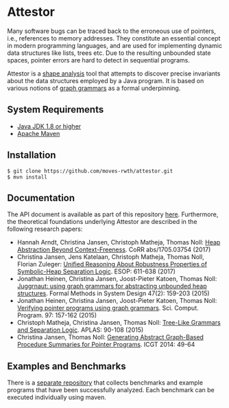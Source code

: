 # Attestor

Many software bugs can be traced back to the erroneous use of pointers,
i.e., references to memory addresses. They constitute an essential
concept in modern programming languages, and are used for implementing
dynamic data structures like lists, trees etc. Due to the resulting
unbounded state spaces, pointer errors are hard to detect in sequential
programs.

Attestor is a [shape analysis][11] tool that attempts to discover precise
invariants about the data structures employed by a Java program.
It is based on various notions of [graph grammars][12] as a formal underpinning.

## System Requirements

- [Java JDK 1.8 or higher][3]
- [Apache Maven][4]

## Installation

    $ git clone https://github.com/moves-rwth/attestor.git
    $ mvn install

## Documentation

The API document is available as part of this repository [here][1].
Furthermore, the theoretical foundations underlying Attestor are described in the following research papers:

- Hannah Arndt, Christina Jansen, Christoph Matheja, Thomas Noll: [Heap Abstraction Beyond Context-Freeness][5]. CoRR abs/1705.03754 (2017)
- Christina Jansen, Jens Katelaan, Christoph Matheja, Thomas Noll, Florian Zuleger: [Unified Reasoning About Robustness Properties of Symbolic-Heap Separation Logic][6]. ESOP: 611-638 (2017)
- Jonathan Heinen, Christina Jansen, Joost-Pieter Katoen, Thomas Noll: [Juggrnaut: using graph grammars for abstracting unbounded heap structures][7]. Formal Methods in System Design 47(2): 159-203 (2015)
- Jonathan Heinen, Christina Jansen, Joost-Pieter Katoen, Thomas Noll: [Verifying pointer programs using graph grammars][8]. Sci. Comput. Program. 97: 157-162 (2015)
- Christoph Matheja, Christina Jansen, Thomas Noll: [Tree-Like Grammars and Separation Logic][9]. APLAS: 90-108 (2015)
- Christina Jansen, Thomas Noll: [Generating Abstract Graph-Based Procedure Summaries for Pointer Programs][10]. ICGT 2014: 49-64



## Examples and Benchmarks

There is a [separate repository][2] that collects benchmarks and example programs that have been successfully analyzed.
Each benchmark can be executed individually using maven.

[1]: https://moves-rwth.github.io/attestor/doc/
[2]: https://github.com/moves-rwth/attestor-examples
[3]: http://www.oracle.com/technetwork/java/javase/downloads/jdk8-downloads-2133151.html
[4]: http://maven.apache.org/
[5]: https://arxiv.org/abs/1705.03754
[6]: https://link.springer.com/chapter/10.1007/978-3-662-54434-1_23
[7]: https://link.springer.com/article/10.1007/s10703-015-0236-1
[8]: http://www.sciencedirect.com/science/article/pii/S0167642313002967
[9]: https://link.springer.com/chapter/10.1007/978-3-319-26529-2_6
[10]: https://link.springer.com/chapter/10.1007/978-3-319-09108-2_4
[11]: https://en.wikipedia.org/wiki/Shape_analysis_(program_analysis)
[12]: https://en.wikipedia.org/wiki/Graph_rewriting
